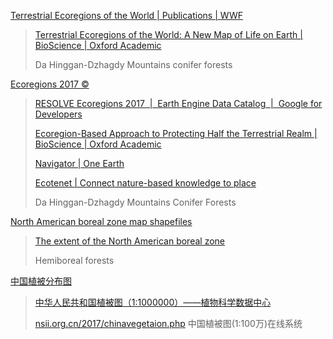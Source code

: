 
[Terrestrial Ecoregions of the World | Publications | WWF](https://www.worldwildlife.org/publications/terrestrial-ecoregions-of-the-world)

> [Terrestrial Ecoregions of the World: A New Map of Life on Earth | BioScience | Oxford Academic](https://academic.oup.com/bioscience/article/51/11/933/227116)
>
> Da Hinggan-Dzhagdy Mountains conifer forests

[Ecoregions 2017 ©](https://ecoregions.appspot.com/)

> [RESOLVE Ecoregions 2017  |  Earth Engine Data Catalog  |  Google for Developers](https://developers.google.com/earth-engine/datasets/catalog/RESOLVE_ECOREGIONS_2017)
>
> [Ecoregion-Based Approach to Protecting Half the Terrestrial Realm | BioScience | Oxford Academic](https://academic.oup.com/bioscience/article/67/6/534/3102935?login=false)
>
> [Navigator | One Earth](https://www.oneearth.org/navigator/)
>
> [Ecotenet | Connect nature-based knowledge to place](https://www.ecotenet.org/)
>
> Da Hinggan-Dzhagdy Mountains Conifer Forests

[North American boreal zone map shapefiles](https://natural-resources.canada.ca/our-natural-resources/forests/sustainable-forest-management/boreal-forest/north-american-boreal-zone-map-shapefiles/14252)

> [The extent of the North American boreal zone](https://cdnsciencepub.com/doi/abs/10.1139/A09-004) 
>
> Hemiboreal forests

[中国植被分布图](https://www.plantplus.cn/dsite/zhibei/b12.html)

> [中华人民共和国植被图（1:1000000）——植物科学数据中心](https://www.plantplus.cn/doi/10.12282/plantdata.0155)
>
> [nsii.org.cn/2017/chinavegetaion.php](http://nsii.org.cn/2017/chinavegetaion.php) 中国植被图(1:100万)在线系统